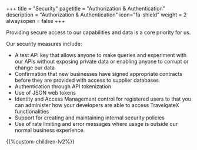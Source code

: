 +++
title = "Security"
pagetitle = "Authorization & Authentication"
description = "Authorization & Authentication"
icon="fa-shield"
weight = 2
alwaysopen = false
+++

Providing secure access to our capabilities and data is a core priority for us.

Our security measures include:
- A test API key that allows anyone to make queries and experiment with our APIs without exposing private data or enabling anyone to corrupt or change our data
- Confirmation that new businesses have signed appropriate contracts before they are provided with access to supplier databases
- Authentication through API tokenization
- Use of JSON web tokens
- Identity and Access Management control for registered users to that you can administer how your developers are able to access TravelgateX functionalities
- Support for creating and maintaining internal security policies
- Use of rate limiting and error messages where usage is outside our normal business experience. 

{{%custom-children-lv2%}}
